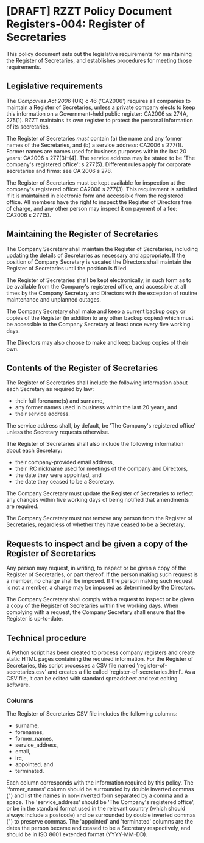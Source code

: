 # [DRAFT] RZZT Policy Document Registers-004: Register of Secretaries

This policy document sets out the legislative requirements for maintaining the Register of Secretaries, and establishes procedures for meeting those requirements.

## Legislative requirements

The _Companies Act 2006_ (UK) c 46 ('CA2006') requires all companies to maintain a Register of Secretaries, unless a private company elects to keep this information on a Government-held public register: CA2006 ss 274A, 275(1). RZZT maintains its own register to protect the personal information of its secretaries.

The Register of Secretaries _must_ contain (a) the name and any former names of the Secretaries, and (b) a service address: CA2006 s 277(1). Former names are names used for business purposes within the last 20 years: CA2006 s 277(3)–(4). The service address may be stated to be 'The company's registered office': s 277(5). Different rules apply for corporate secretaries and firms: see CA 2006 s 278.

The Register of Secretaries must be kept available for inspection at the company's registered office: CA2006 s 277(3). This requirement is satisfied if it is maintained in electronic form and accessible from the registered office. All members have the right to inspect the Register of Directors free of charge, and any other person may inspect it on payment of a fee: CA2006 s 277(5).

## Maintaining the Register of Secretaries

The Company Secretary shall maintain the Register of Secretaries, including updating the details of Secretaries as necessary and appropriate. If the position of Company Secretary is vacated the Directors shall maintain the Register of Secretaries until the position is filled.

The Register of Secretaries shall be kept electronically, in such form as to be available from the Company's registered office, and accessible at all times by the Company Secretary and Directors with the exception of routine maintenance and unplanned outages.

The Company Secretary shall make and keep a current backup copy or copies of the Register (in addition to any other backup copies) which must be accessible to the Company Secretary at least once every five working days.

The Directors may also choose to make and keep backup copies of their own.

## Contents of the Register of Secretaries

The Register of Secretaries shall include the following information about each Secretary as required by law:

- their full forename(s) and surname,
- any former names used in business within the last 20 years, and
- their service address.

The service address shall, by default, be 'The Company's registered office' unless the Secretary requests otherwise.

The Register of Secretaries shall also include the following information about each Secretary:

- their company-provided email address,
- their IRC nickname used for meetings of the company and Directors,
- the date they were appointed, and
- the date they ceased to be a Secretary.

The Company Secretary must update the Register of Secretaries to reflect any changes within five working days of being notified that amendments are required.

The Company Secretary must not remove any person from the Register of Secretaries, regardless of whether they have ceased to be a Secretary.

## Requests to inspect and be given a copy of the Register of Secretaries

Any person may request, in writing, to inspect or be given a copy of the Register of Secretaries, or part thereof. If the person making such request is a member, no charge shall be imposed. If the person making such request is not a member, a charge may be imposed as determined by the Directors.

The Company Secretary shall comply with a request to inspect or be given a copy of the Register of Secretaries within five working days. When complying with a request, the Company Secretary shall ensure that the Register is up-to-date.

## Technical procedure

A Python script has been created to process company registers and create static HTML pages containing the required information. For the Register of Secretaries, this script processes a CSV file named 'register-of-secretaries.csv' and creates a file called 'register-of-secretaries.html'. As a CSV file, it can be edited with standard spreadsheet and text editing software.

### Columns

The Register of Secretaries CSV file includes the following columns:

- surname,
- forenames,
- former_names,
- service_address,
- email,
- irc,
- appointed, and
- terminated.

Each column corresponds with the information required by this policy. The 'former_names' column should be surrounded by double inverted commas (") and list the names in non-inverted form separated by a comma and a space. The 'service_address' should be 'The Company's registered office', or be in the standard format used in the relevant country (which should always include a postcode) and be surrounded by double inverted commas (") to preserve commas. The 'appointed' and 'terminated' columns are the dates the person became and ceased to be a Secretary respectively, and should be in ISO 8601 extended format (YYYY-MM-DD).
